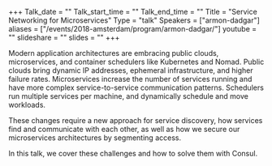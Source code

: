 +++
Talk_date = ""
Talk_start_time = ""
Talk_end_time = ""
Title = "Service Networking for Microservices"
Type = "talk"
Speakers = ["armon-dadgar"]
aliases = ["/events/2018-amsterdam/program/armon-dadgar/"]
youtube = ""
slideshare = ""
slides = ""
+++

Modern application architectures are embracing public clouds, microservices, and container schedulers like Kubernetes and Nomad. Public clouds bring dynamic IP addresses, ephemeral infrastructure, and higher failure rates. Microservices increase the number of services running and have more complex service-to-service communication patterns. Schedulers run multiple services per machine, and dynamically schedule and move workloads.

These changes require a new approach for service discovery, how services find and communicate with each other, as well as how we secure our microservices architectures by segmenting access.

In this talk, we cover these challenges and how to solve them with Consul.
